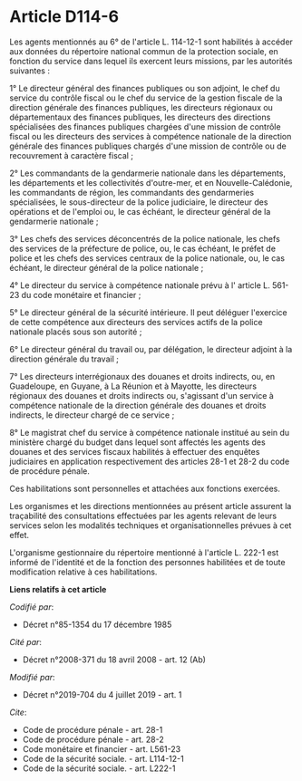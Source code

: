 # Article D114-6

Les agents mentionnés au 6° de l'article L. 114-12-1 sont habilités à accéder aux données du répertoire national commun de la
protection sociale, en fonction du service dans lequel ils exercent leurs missions, par les autorités suivantes : 

1° Le directeur général des finances publiques ou son adjoint, le chef du service du contrôle fiscal ou le chef du service de
la gestion fiscale de la direction générale des finances publiques, les directeurs régionaux ou départementaux des finances
publiques, les directeurs des directions spécialisées des finances publiques chargées d'une mission de contrôle fiscal ou les
directeurs des services à compétence nationale de la direction générale des finances publiques chargés d'une mission de
contrôle ou de recouvrement à caractère fiscal ; 

2° Les commandants de la gendarmerie nationale dans les départements, les départements et les collectivités d'outre-mer, et
en Nouvelle-Calédonie, les commandants de région, les commandants des gendarmeries spécialisées, le sous-directeur de la
police judiciaire, le directeur des opérations et de l'emploi ou, le cas échéant, le directeur général de la gendarmerie
nationale ; 

3° Les chefs des services déconcentrés de la police nationale, les chefs des services de la préfecture de police, ou, le cas
échéant, le préfet de police et les chefs des services centraux de la police nationale, ou, le cas échéant, le directeur
général de la police nationale ; 

4° Le directeur du service à compétence nationale prévu à l' article L. 561-23 du code monétaire et financier  ; 

5° Le directeur général de la sécurité intérieure. Il peut déléguer l'exercice de cette compétence aux directeurs des
services actifs de la police nationale placés sous son autorité ; 

6° Le directeur général du travail ou, par délégation, le directeur adjoint à la direction générale du travail ; 

7° Les directeurs interrégionaux des douanes et droits indirects, ou, en Guadeloupe, en Guyane, à La Réunion et à Mayotte,
les directeurs régionaux des douanes et droits indirects ou, s'agissant d'un service à compétence nationale de la direction
générale des douanes et droits indirects, le directeur chargé de ce service ; 

8° Le magistrat chef du service à compétence nationale institué au sein du ministère chargé du budget dans lequel sont
affectés les agents des douanes et des services fiscaux habilités à effectuer des enquêtes judiciaires en application
respectivement des articles  28-1  et  28-2  du code de procédure pénale. 

Ces habilitations sont personnelles et attachées aux fonctions exercées. 

Les organismes et les directions mentionnées au présent article assurent la traçabilité des consultations effectuées par les
agents relevant de leurs services selon les modalités techniques et organisationnelles prévues à cet effet. 

L'organisme gestionnaire du répertoire mentionné à l'article L. 222-1 est informé de l'identité et de la fonction des
personnes habilitées et de toute modification relative à ces habilitations.

**Liens relatifs à cet article**

_Codifié par_:

  - Décret n°85-1354 du 17 décembre 1985

_Cité par_:

  - Décret n°2008-371 du 18 avril 2008 - art. 12 (Ab)

_Modifié par_:

  - Décret n°2019-704 du 4 juillet 2019 - art. 1

_Cite_:

  - Code de procédure pénale - art. 28-1
  - Code de procédure pénale - art. 28-2
  - Code monétaire et financier - art. L561-23
  - Code de la sécurité sociale. - art. L114-12-1
  - Code de la sécurité sociale. - art. L222-1
